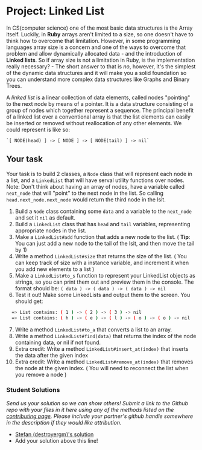 # Project: Linked List
<!-- *Estimated Time: 1 hr* -->

In CS(computer science) one of the most basic data structures is the Array itself. Luckily, in **Ruby** arrays aren't limited to a size,
so one doesn't have to think how to overcome that limitation. However, in some programming languages array size is a concern and one of the ways to overcome that problem and allow dynamically allocated data - and the introduction of **Linked lists**. So if array size is not a limitation in Ruby, is the implementation really necessary? - The short answer to that is *no*, however, it's the simplest of the dynamic data structures and it will make you a solid foundation so you can understand more complex data structures like Graphs and Binary Trees.

A *linked list* is a linear collection of data elements, called nodes "pointing" to the next node by means of a pointer. It is a data structure consisting of a group of nodes which together represent a sequence. The principal benefit of a linked list over a conventional array is that the list elements can easily be inserted or removed without reallocation of any other elements. We could represent is like so:

	`[ NODE(head) ] -> [ NODE ] -> [ NODE(tail) ] -> nil`
 
## Your task
Your task is to build 2 classes, a `Node` class that will represent each node in a list, and a `LinkedList` that will have serval
utility functions over nodes.
Note: Don't think about having an array of nodes, have a variable called `next_node` that will "point" to the next node in the list.
So calling `head.next_node.next_node` would return the third node in the lsit.

1. Build a `Node` class containing some `data` and a variable to the `next_node` and set it `nil` as default.
2. Build a `LinkedList` class that has `head` and `tail` variables, representing appropriate nodes in the list.
3. Make a `LinkedList#add` function that adds a new node to the list. ( **Tip**: You can just add a new node to the tail of the lsit, and then move the tail by 1)
4. Write a method `LinkedList#size` that returns the size of the list. ( You can keep track of size with a instance variable, and increment it when you add new elements to a list )
5. Make a `LinkedList#to_s` function to represent your LinkedList objects as strings, so you can print them out and preview them in the console.
  The format should be: `( data ) -> ( data ) -> ( data ) -> nil`
6. Test it out! Make some LinkedLists and output them to the screen. You should get:

  ```bash
    => List contains: ( 1 ) -> ( 2 ) -> ( 3 ) -> nil
    => List contains: ( h ) -> ( e ) -> ( l ) -> ( o ) -> ( o ) -> nil
  ```
7. Write a method `LinkedList#to_a` that converts a list to an array.
8. Write a method `LinkedList#find(data)` that returns the index of the node containing data, or nil if not found.
9. Extra credit: Write a method `LinkedList#insert_at(index)` that inserts the data after the given index 
10. Extra credit: Write a method `LinkedList#remove_at(index)` that removes the node at the given index. ( You will need to reconnect the list when you remove a node )

### Student Solutions

*Send us your solution so we can show others! Submit a link to the Github repo with your files in it here using any of the methods listed on the [contributing page](http://github.com/TheOdinProject/curriculum/blob/master/contributing.md).  Please include your partner's github handle somewhere in the description if they would like attribution.*

* [Stefan (destroyergm)'s solution](#)
* Add your solution above this line!

